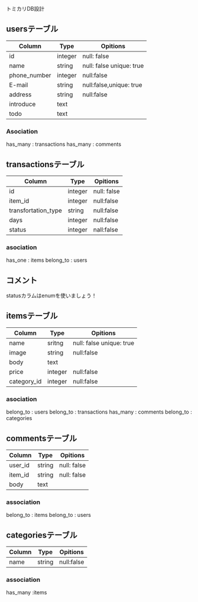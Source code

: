 トミカリDB設計

## usersテーブル
|Column|Type|Opitions|
|------|----|--------|
|id|integer|null: false|
|name|string|null: false unique: true|
|phone_number|integer|null:false|
|E-mail|string|null:false,unique: true|
|address|string|null:false|
|introduce|text|
|todo|text|

### Asociation
has_many : transactions
has_many : comments



## transactionsテーブル
|Column|Type|Opitions|
|------|----|--------|
|id|integer|null: false|
|item_id|integer|null:false|
|transfortation_type|string|null:false|
|days|integer|null:false|
|status|integer|nall:false|


### asociation
has_one : items
belong_to : users


## コメント
statusカラムはenumを使いましょう！



## itemsテーブル
|Column|Type|Opitions|
|------|----|--------|
|name|sritng|null: false unique: true|
|image|string|null:false|
|body|text|
|price|integer|null:false|
|category_id|integer|null:false|

### asociation
belong_to : users
belong_to : transactions
has_many : comments
belong_to : categories



## commentsテーブル
|Column|Type|Opitions|
|------|----|--------|
|user_id|string|null: false|
|item_id|string|null: false|
|body|text|

### association
belong_to : items
belong_to : users

## categoriesテーブル
|Column|Type|Opitions|
|------|----|--------|
|name|string|null:false|


### association
has_many :items
